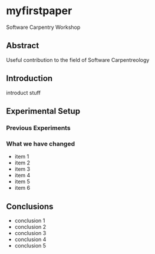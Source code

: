 # myfirstpaper
Software Carpentry Workshop

## Abstract
Useful contribution to the field of Software Carpentreology

## Introduction
introduct stuff

## Experimental Setup
### Previous Experiments
### What we have changed
- item 1
- item 2
- item 3
- item 4
- item 5
- item 6

## Conclusions
- conclusion 1
- conclusion 2
- conclusion 3
- conclusion 4
- conclusion 5

